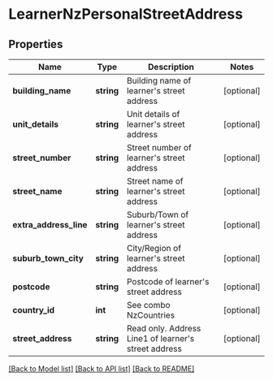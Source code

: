 # LearnerNzPersonalStreetAddress

## Properties
Name | Type | Description | Notes
------------ | ------------- | ------------- | -------------
**building_name** | **string** | Building name of learner&#x27;s street address | [optional] 
**unit_details** | **string** | Unit details of learner&#x27;s street address | [optional] 
**street_number** | **string** | Street number of learner&#x27;s street address | [optional] 
**street_name** | **string** | Street name of learner&#x27;s street address | [optional] 
**extra_address_line** | **string** | Suburb/Town of learner&#x27;s street address | [optional] 
**suburb_town_city** | **string** | City/Region of learner&#x27;s street address | [optional] 
**postcode** | **string** | Postcode of learner&#x27;s street address | [optional] 
**country_id** | **int** | See combo NzCountries | [optional] 
**street_address** | **string** | Read only. Address Line1 of learner&#x27;s street address | [optional] 

[[Back to Model list]](../../README.md#documentation-for-models) [[Back to API list]](../../README.md#documentation-for-api-endpoints) [[Back to README]](../../README.md)


